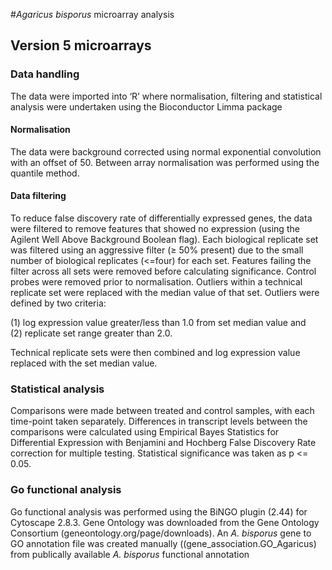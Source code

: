 #<i>Agaricus bisporus</i> microarray analysis

## Version 5 microarrays

###	Data handling
The data were imported into ‘R’ where normalisation, filtering and statistical analysis were undertaken using the Bioconductor Limma package
####	Normalisation
The data were background corrected using normal exponential convolution with an offset of 50. Between array normalisation was performed using the quantile method.
####	Data filtering
To reduce false discovery rate of differentially expressed genes, the data were filtered to remove features that showed no expression (using the Agilent Well Above Background Boolean flag). 
Each biological replicate set was filtered using an aggressive filter (≥ 50% present) due to the small number of biological replicates (<=four)  for each set. Features failing the filter across all sets were removed before calculating significance. Control probes were removed prior to normalisation. 
Outliers within a technical replicate set were replaced with the median value of that set. Outliers were defined by two criteria:

(1) log expression value greater/less than 1.0 from set median value and 
<br>(2) replicate set range greater than 2.0. 

Technical replicate sets were then combined and log expression value replaced with the set median value.
###	Statistical analysis
Comparisons were made between treated and control samples, with each time-point taken separately. Differences in transcript levels between the comparisons were calculated using Empirical Bayes Statistics for Differential Expression with Benjamini and Hochberg False Discovery Rate correction for multiple testing. Statistical significance was taken as p <= 0.05.
###	Go functional analysis
Go functional analysis was performed using the BiNGO plugin (2.44) for Cytoscape 2.8.3. Gene Ontology was downloaded from the Gene Ontology Consortium (geneontology.org/page/downloads). An <i>A. bisporus</i> gene to GO annotation file was created manually ((gene_association.GO_Agaricus) from publically available <i>A. bisporus</i> functional annotation 

